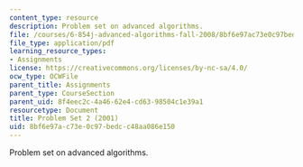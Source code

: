 ```yaml
---
content_type: resource
description: Problem set on advanced algorithms.
file: /courses/6-854j-advanced-algorithms-fall-2008/8bf6e97ac73e0c97bedcc48aa086e150_homework2.pdf
file_type: application/pdf
learning_resource_types:
- Assignments
license: https://creativecommons.org/licenses/by-nc-sa/4.0/
ocw_type: OCWFile
parent_title: Assignments
parent_type: CourseSection
parent_uid: 8f4eec2c-4a46-62e4-cd63-98504c1e39a1
resourcetype: Document
title: Problem Set 2 (2001)
uid: 8bf6e97a-c73e-0c97-bedc-c48aa086e150
---
```

Problem set on advanced algorithms.